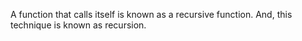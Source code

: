 A function that calls itself is known as a recursive function. And, this technique is known as recursion.

